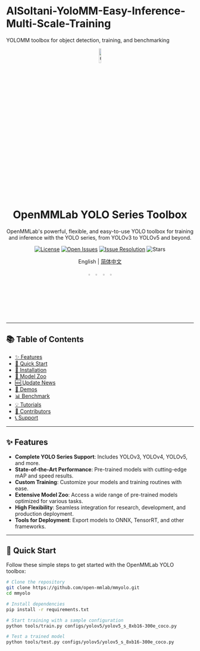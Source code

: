 # AISoltani-YoloMM-Easy-Inference-Multi-Scale-Training
YOLOMM toolbox for object detection, training, and benchmarking

<div align="center">
  <img src="https://user-images.githubusercontent.com/25839884/219255827-67c1a27f-f8c5-46a9-811d-5e57448c61d1.png" width="10%" alt="OpenMMLab YOLO" />

  <h1>OpenMMLab YOLO Series Toolbox</h1>
  <p>
    OpenMMLab's powerful, flexible, and easy-to-use YOLO toolbox for training and inference with the YOLO series, from YOLOv3 to YOLOv5 and beyond.
  </p>
  
  [![License](https://img.shields.io/github/license/open-mmlab/mmyolo)](https://github.com/open-mmlab/mmyolo/blob/main/LICENSE)
  [![Open Issues](https://isitmaintained.com/badge/open/open-mmlab/mmyolo.svg)](https://github.com/open-mmlab/mmyolo/issues)
  [![Issue Resolution](https://isitmaintained.com/badge/resolution/open-mmlab/mmyolo.svg)](https://github.com/open-mmlab/mmyolo/issues)
  ![Stars](https://img.shields.io/github/stars/open-mmlab/mmyolo?style=social)

  <p>
    English | <a href="README_zh-CN.md">简体中文</a>
  </p>
  
  <p>
    <a href="https://openmmlab.medium.com/"><img src="https://user-images.githubusercontent.com/25839884/219255827-67c1a27f-f8c5-46a9-811d-5e57448c61d1.png" width="3%" alt="Medium" /></a>
    <a href="https://discord.com/channels/1037617289144569886/1046608014234370059"><img src="https://user-images.githubusercontent.com/25839884/218347213-c080267f-cbb6-443e-8532-8e1ed9a58ea9.png" width="3%" alt="Discord" /></a>
    <a href="https://twitter.com/OpenMMLab"><img src="https://user-images.githubusercontent.com/25839884/218346637-d30c8a0f-3eba-4699-8131-512fb06d46db.png" width="3%" alt="Twitter" /></a>
    <a href="https://www.youtube.com/openmmlab"><img src="https://user-images.githubusercontent.com/25839884/218346358-56cc8e2f-a2b8-487f-9088-32480cceabcf.png" width="3%" alt="YouTube" /></a>
  </p>
</div>

---

## 📚 Table of Contents
- [✨ Features](#features)
- [🚀 Quick Start](#quick-start)
- [🔧 Installation](#installation)
- [👀 Model Zoo](#model-zoo)
- [🆕 Update News](#update-news)
- [🤖 Demos](#demos)
- [📊 Benchmark](#benchmark)
- [💡 Tutorials](#tutorials)
- [🤝 Contributors](#contributors)
- [📞 Support](#support)

---

## ✨ Features

- **Complete YOLO Series Support**: Includes YOLOv3, YOLOv4, YOLOv5, and more.
- **State-of-the-Art Performance**: Pre-trained models with cutting-edge mAP and speed results.
- **Custom Training**: Customize your models and training routines with ease.
- **Extensive Model Zoo**: Access a wide range of pre-trained models optimized for various tasks.
- **High Flexibility**: Seamless integration for research, development, and production deployment.
- **Tools for Deployment**: Export models to ONNX, TensorRT, and other frameworks.

---

## 🚀 Quick Start

Follow these simple steps to get started with the OpenMMLab YOLO toolbox:

```bash
# Clone the repository
git clone https://github.com/open-mmlab/mmyolo.git
cd mmyolo

# Install dependencies
pip install -r requirements.txt

# Start training with a sample configuration
python tools/train.py configs/yolov5/yolov5_s_8xb16-300e_coco.py

# Test a trained model
python tools/test.py configs/yolov5/yolov5_s_8xb16-300e_coco.py
